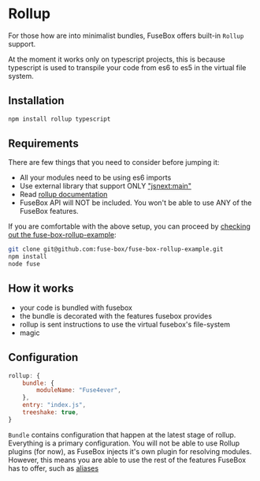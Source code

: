 # Rollup

For those how are into minimalist bundles, FuseBox offers built-in `Rollup` support.

At the moment it works only on typescript projects, this is because typescript is used to transpile your code from es6 to es5 in the virtual file system.

## Installation

```bash
npm install rollup typescript
```

## Requirements

There are few things that you need to consider before jumping it:

* All your modules need to be using es6 imports
* Use external library that support ONLY ["jsnext:main"](https://github.com/jsforum/jsforum/issues/5)
* Read [rollup documentation](https://rollupjs.org)
* FuseBox API will NOT be included. You won't be able to use ANY of the FuseBox features.

If you are comfortable with the above setup, you can proceed by [checking out the fuse-box-rollup-example](https://github.com/fuse-box/fuse-box-rollup-example):

```bash
git clone git@github.com:fuse-box/fuse-box-rollup-example.git
npm install
node fuse
```

## How it works
- your code is bundled with fusebox
- the bundle is decorated with the features fusebox provides
- rollup is sent instructions to use the virtual fusebox's file-system
- magic

## Configuration

```js
rollup: {
    bundle: {
        moduleName: "Fuse4ever",
    },
    entry: "index.js",
    treeshake: true,
}
```

`Bundle` contains configuration that happen at the latest stage of rollup. Everything is a primary configuration. You will not be able to use Rollup plugins (for now), as FuseBox injects it's own plugin for resolving modules. However, this means you are able to use the rest of the features FuseBox has to offer, such as [aliases](#alias)
